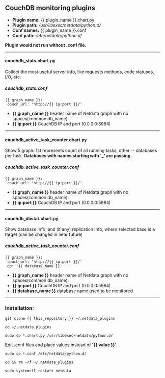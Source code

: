 ## CouchDB monitoring plugins
- **Plugin name:** {{ plugin_name }}.chart.py
- **Plugin path:** */usr/libexec/netdata/python.d/*
- **Conf names:** {{ plugin_name }}.conf
- **Conf path:** */etc/netdata/python.d/*

**Plugin would not run without .conf file.**

---
#### couchdb_stats.chart.py
Collect the most useful server info, like requests methods, code statuses, I/O, etc.
##### couchdb_stats.conf
```
{{ graph_name }}:
 couch_url: 'http://{{ ip:port }}/'
```
* **{{ graph_name }}** header name of Netdata graph with no spaces(common db_name).
* **{{ ip:port }}** CouchDB IP and port (0.0.0.0:5984)

---
#### couchdb_active_task_counter.chart.py
Show 5 graph: 1st represents count of all running tasks, other -- databases per task.
**Databases with names starting with '_' are passing.**
##### couchdb_active_task_counter.conf
```
{{ graph_name }}:
 couch_url: 'http://{{ ip:port }}/'
```
* **{{ graph_name }}** header name of Netdata graph with no spaces(common db_name).
* **{{ ip:port }}** CouchDB IP and port (0.0.0.0:5984)

---
#### couchdb_dbstat.chart.py
Show database info, and (if any) replication info, where selected base is a target (can be changed in near future)
##### couchdb_active_task_counter.conf
```
{{ graph_name }}:
 couch_url: 'http://{{ ip:port }}/'
 db: '{{ database_name }}'
```
* **{{ graph_name }}** header name of Netdata graph with no spaces(common db_name).
* **{{ ip:port }}** CouchDB IP and port (0.0.0.0:5984)
* **{{ database_name }}** database name used to be monitored

---
### Installation:

`git clone {{ this_repository }} ~/.netdata_plugins`

`cd ~/.netdata_plugins`

`sudo cp *.chart.py /usr/libexec/netdata/python.d/`

Edit .conf files and place values instead of '**{{ value }}**'

`sudo cp *.conf /etc/netdata/python.d/`

`cd && rm -rf ~/.netdata_plugins`

`sudo systemctl restart netdata`

